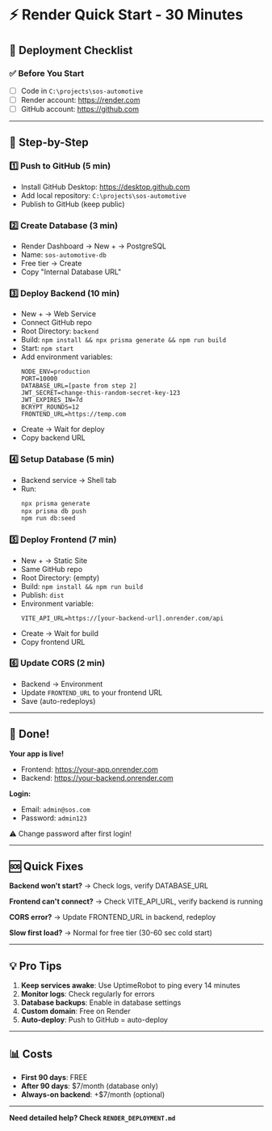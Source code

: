 # ⚡ Render Quick Start - 30 Minutes

## 🎯 Deployment Checklist

### ✅ Before You Start
- [ ] Code in `C:\projects\sos-automotive`
- [ ] Render account: https://render.com
- [ ] GitHub account: https://github.com

---

## 📝 Step-by-Step

### 1️⃣ Push to GitHub (5 min)
- Install GitHub Desktop: https://desktop.github.com
- Add local repository: `C:\projects\sos-automotive`
- Publish to GitHub (keep public)

### 2️⃣ Create Database (3 min)
- Render Dashboard → New + → PostgreSQL
- Name: `sos-automotive-db`
- Free tier → Create
- Copy "Internal Database URL"

### 3️⃣ Deploy Backend (10 min)
- New + → Web Service
- Connect GitHub repo
- Root Directory: `backend`
- Build: `npm install && npx prisma generate && npm run build`
- Start: `npm start`
- Add environment variables:
  ```
  NODE_ENV=production
  PORT=10000
  DATABASE_URL=[paste from step 2]
  JWT_SECRET=change-this-random-secret-key-123
  JWT_EXPIRES_IN=7d
  BCRYPT_ROUNDS=12
  FRONTEND_URL=https://temp.com
  ```
- Create → Wait for deploy
- Copy backend URL

### 4️⃣ Setup Database (5 min)
- Backend service → Shell tab
- Run:
  ```bash
  npx prisma generate
  npx prisma db push
  npm run db:seed
  ```

### 5️⃣ Deploy Frontend (7 min)
- New + → Static Site
- Same GitHub repo
- Root Directory: (empty)
- Build: `npm install && npm run build`
- Publish: `dist`
- Environment variable:
  ```
  VITE_API_URL=https://[your-backend-url].onrender.com/api
  ```
- Create → Wait for build
- Copy frontend URL

### 6️⃣ Update CORS (2 min)
- Backend → Environment
- Update `FRONTEND_URL` to your frontend URL
- Save (auto-redeploys)

---

## 🎉 Done!

**Your app is live!**
- Frontend: https://your-app.onrender.com
- Backend: https://your-backend.onrender.com

**Login:**
- Email: `admin@sos.com`
- Password: `admin123`

⚠️ Change password after first login!

---

## 🆘 Quick Fixes

**Backend won't start?**
→ Check logs, verify DATABASE_URL

**Frontend can't connect?**
→ Check VITE_API_URL, verify backend is running

**CORS error?**
→ Update FRONTEND_URL in backend, redeploy

**Slow first load?**
→ Normal for free tier (30-60 sec cold start)

---

## 💡 Pro Tips

1. **Keep services awake**: Use UptimeRobot to ping every 14 minutes
2. **Monitor logs**: Check regularly for errors
3. **Database backups**: Enable in database settings
4. **Custom domain**: Free on Render
5. **Auto-deploy**: Push to GitHub = auto-deploy

---

## 📊 Costs

- **First 90 days**: FREE
- **After 90 days**: $7/month (database only)
- **Always-on backend**: +$7/month (optional)

---

**Need detailed help? Check `RENDER_DEPLOYMENT.md`**
